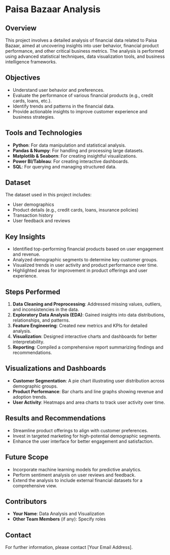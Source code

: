 # Paisa Bazaar Analysis

## Overview
This project involves a detailed analysis of financial data related to Paisa Bazaar, aimed at uncovering insights into user behavior, financial product performance, and other critical business metrics. The analysis is performed using advanced statistical techniques, data visualization tools, and business intelligence frameworks.

## Objectives
- Understand user behavior and preferences.
- Evaluate the performance of various financial products (e.g., credit cards, loans, etc.).
- Identify trends and patterns in the financial data.
- Provide actionable insights to improve customer experience and business strategies.

## Tools and Technologies
- **Python**: For data manipulation and statistical analysis.
- **Pandas & Numpy**: For handling and processing large datasets.
- **Matplotlib & Seaborn**: For creating insightful visualizations.
- **Power BI/Tableau**: For creating interactive dashboards.
- **SQL**: For querying and managing structured data.

## Dataset
The dataset used in this project includes:
- User demographics
- Product details (e.g., credit cards, loans, insurance policies)
- Transaction history
- User feedback and reviews

## Key Insights
- Identified top-performing financial products based on user engagement and revenue.
- Analyzed demographic segments to determine key customer groups.
- Visualized trends in user activity and product performance over time.
- Highlighted areas for improvement in product offerings and user experience.

## Steps Performed
1. **Data Cleaning and Preprocessing**: Addressed missing values, outliers, and inconsistencies in the data.
2. **Exploratory Data Analysis (EDA)**: Gained insights into data distributions, relationships, and patterns.
3. **Feature Engineering**: Created new metrics and KPIs for detailed analysis.
4. **Visualization**: Designed interactive charts and dashboards for better interpretability.
5. **Reporting**: Compiled a comprehensive report summarizing findings and recommendations.

## Visualizations and Dashboards
- **Customer Segmentation**: A pie chart illustrating user distribution across demographic groups.
- **Product Performance**: Bar charts and line graphs showing revenue and adoption trends.
- **User Activity**: Heatmaps and area charts to track user activity over time.

## Results and Recommendations
- Streamline product offerings to align with customer preferences.
- Invest in targeted marketing for high-potential demographic segments.
- Enhance the user interface for better engagement and satisfaction.

## Future Scope
- Incorporate machine learning models for predictive analytics.
- Perform sentiment analysis on user reviews and feedback.
- Extend the analysis to include external financial datasets for a comprehensive view.


## Contributors
- **Your Name**: Data Analysis and Visualization
- **Other Team Members** (if any): Specify roles

## Contact
For further information, please contact [Your Email Address].

